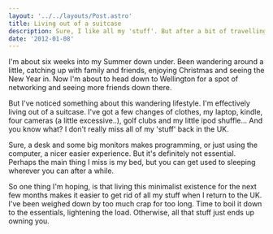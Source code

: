 ```yaml
---
layout: '../../layouts/Post.astro'
title: Living out of a suitcase
description: Sure, I like all my 'stuff'. But after a bit of travelling, I find I'm just as happy with very little. So why not get rid of all the extra crap?
date: '2012-01-08'
---
```

I'm about six weeks into my Summer down under. Been wandering around a little, catching up with family and friends, enjoying Christmas and seeing the New Year in. Now I'm about to head down to Wellington for a spot of networking and seeing more friends down there.

But I've noticed something about this wandering lifestyle. I'm effectively living out of a suitcase. I've got a few changes of clothes, my laptop, kindle, four cameras (a little excessive..), golf clubs and my little ipod shuffle... And you know what? I don't really miss all of my 'stuff' back in the UK.

Sure, a desk and some big monitors makes programming, or just using the computer, a nicer easier experience. But it's definitely not essential. Perhaps the main thing I miss is my bed, but you can get used to sleeping wherever you can after a while.

So one thing I'm hoping, is that living this minimalist existence for the next few months makes it easier to get rid of all my stuff when I return to the UK. I've been weighed down by too much crap for too long. Time to boil it down to the essentials, lightening the load. Otherwise, all that stuff just ends up owning you.